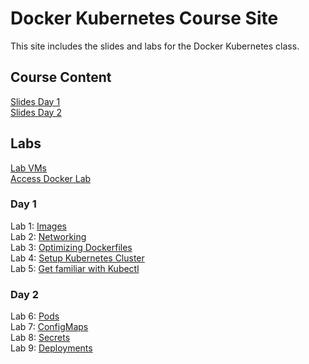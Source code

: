 # Docker Kubernetes Course Site

This site includes the slides and labs for the Docker Kubernetes class.

## Course Content   
[Slides Day 1](https://www.dropbox.com/s/djlidf331ve6g4e/Kube-Admin-day1.pdf?dl=0)   
[Slides Day 2](https://www.dropbox.com/s/gcisl1ythxfyaka/Kube-Admin-day2.pdf?dl=0)   

## Labs
[Lab VMs](https://docs.google.com/spreadsheets/d/17b51WzMkkax5ERipfQwA3iYXX4GO-TuGc75Ft5nipFk/edit?usp=sharing)   
[Access Docker Lab](labs/access_docker/)   

### Day 1 
Lab 1: [Images](labs/images/)   
Lab 2: [Networking](labs/networking/)   
Lab 3: [Optimizing Dockerfiles](labs/adv-dockerfile/)    
Lab 4: [Setup Kubernetes Cluster](https://gist.github.com/jruels/5d2ae0b0251c9deabd9d2cf0a148d0e5)   
Lab 5: [Get familiar with Kubectl](labs/commands/)   

### Day 2  
Lab 6: [Pods](labs/pods/)   
Lab 7: [ConfigMaps](labs/configmap/)   
Lab 8: [Secrets](labs/secrets/)   
Lab 9: [Deployments](labs/deployments/)   

